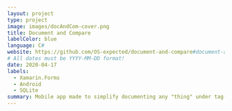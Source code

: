 ```yaml
---
layout: project
type: project
image: images/docAndCom-cover.png
title: Document and Compare
labelColor: blue
language: C#
website: https://github.com/OS-expected/document-and-compare#document-and-compare
# All dates must be YYYY-MM-DD format!
date: 2020-04-17
labels:
  - Xamarin.Forms
  - Android
  - SQLite
summary: Mobile app made to simplify documenting any "thing" under tag(s) and then quickly compare differences in generated doc.
---
```

